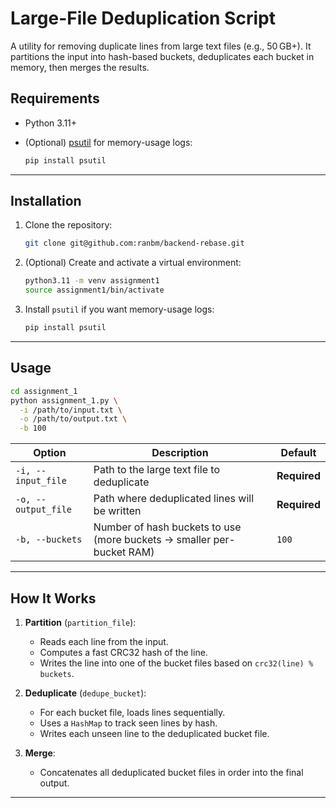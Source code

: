 # Large-File Deduplication Script

A utility for removing duplicate lines from large text files (e.g., 50 GB+). It partitions the input into hash-based buckets, deduplicates each bucket in memory, then merges the results.

## Requirements

* Python 3.11+
* (Optional) [psutil](https://pypi.org/project/psutil/) for memory-usage logs:

  ```bash
  pip install psutil
  ```

---

## Installation

1. Clone the repository:

   ```bash
   git clone git@github.com:ranbm/backend-rebase.git
   ```
2. (Optional) Create and activate a virtual environment:

   ```bash
   python3.11 -m venv assignment1
   source assignment1/bin/activate
   ```
3. Install `psutil` if you want memory-usage logs:

   ```bash
   pip install psutil
   ```

---

## Usage

```bash
cd assignment_1
python assignment_1.py \
  -i /path/to/input.txt \
  -o /path/to/output.txt \
  -b 100
```

| Option              | Description                                                           | Default      |
| ------------------- | --------------------------------------------------------------------- |--------------|
| `-i, --input_file`  | Path to the large text file to deduplicate                            | **Required** |
| `-o, --output_file` | Path where deduplicated lines will be written                         | **Required** |
| `-b, --buckets`     | Number of hash buckets to use (more buckets → smaller per-bucket RAM) | `100`        |

---

## How It Works

1. **Partition** (`partition_file`):

   * Reads each line from the input.
   * Computes a fast CRC32 hash of the line.
   * Writes the line into one of the bucket files based on `crc32(line) % buckets`.

2. **Deduplicate** (`dedupe_bucket`):

   * For each bucket file, loads lines sequentially.
   * Uses a `HashMap` to track seen lines by hash.
   * Writes each unseen line to the deduplicated bucket file.

3. **Merge**:

   * Concatenates all deduplicated bucket files in order into the final output.

---
